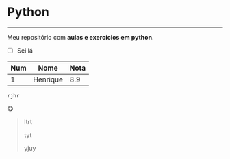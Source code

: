 # Python
---
 Meu repositório com **aulas e exercícios em python**.

 - [ ] Sei lá

Num | Nome | Nota
---|---|---
1 | Henrique | 8.9

`rjhr`

😋
> ltrt
> 
> tyt
> 
> yjuy
